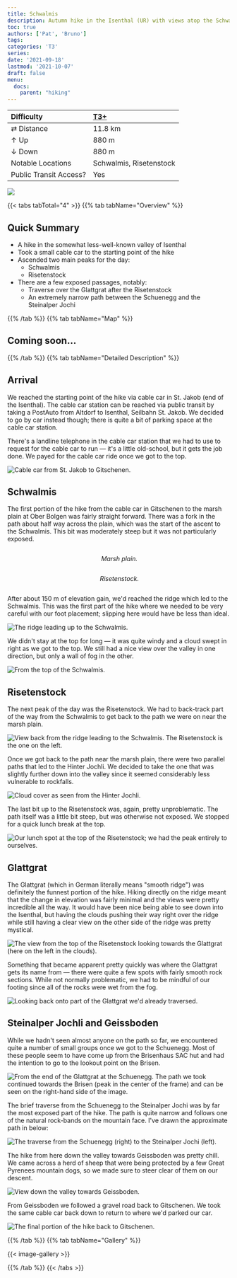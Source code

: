 ```yaml
---
title: Schwalmis
description: Autumn hike in the Isenthal (UR) with views atop the Schwalmis and the Risetenstock.
toc: true
authors: ['Pat', 'Bruno']
tags:
categories: 'T3'
series:
date: '2021-09-18'
lastmod: '2021-10-07'
draft: false
menu:
  docs:
    parent: "hiking"
---
```

<link href="../../../style.css" rel="stylesheet"></link>

| Difficulty | [T3+](../overview/#wanderskala) |
| :--- | :--- |
| &#8644; Distance | 11.8 km |
| &#8593; Up | 880 m |
| &#8595; Down | 880 m |
| Notable Locations | Schwalmis, Risetenstock |
| Public Transit Access? | Yes |

![](IMG_4154.JPG)


{{< tabs tabTotal="4" >}}
{{% tab tabName="Overview" %}}

## Quick Summary

- A hike in the somewhat less-well-known valley of <hl>Isenthal</hl>
- Took a small cable car to the starting point of the hike
- Ascended two main peaks for the day:
    - Schwalmis
    - Risetenstock
- There are a few exposed passages, notably:
    - Traverse over the <hl>Glattgrat</hl> after the <hl>Risetenstock</hl>
    - An extremely narrow path between the <hl>Schuenegg</hl> and the <hl>Steinalper Jochi</hl>

{{% /tab %}}
{{% tab tabName="Map" %}}

## Coming soon...

{{% /tab %}}
{{% tab tabName="Detailed Description" %}}


## Arrival

We reached the starting point of the hike via cable car in St. Jakob (end of the
Isenthal).  The cable car station can be reached via public transit by taking a
PostAuto from <hl>Altdorf</hl> to <hl>Isenthal, Seilbahn St. Jakob</hl>.  We
decided to go by car instead though; there is quite a bit of parking space at
the cable car station.

There's a landline telephone in the cable car station that we had to use
to request for the cable car to run — it's a little old-school, but it gets the
job done.  We payed for the cable car ride once we got to the top.

![](IMG_4147.JPG "Cable car from St. Jakob to Gitschenen.")


## Schwalmis

The first portion of the hike from the cable car in <hl>Gitschenen</hl> to the <hl>marsh
plain</hl> at Ober Bolgen was fairly straight forward.  There was a fork in the path
about half way across the plain, which was the start of the ascent to the
Schwalmis.  This bit was moderately steep but it was not particularly exposed.

<div class="row">
    <div class="column">
        <p align="center">
            <img src="IMG_4226.JPG" alt="" style="100%" class="center"/>
            <em>Marsh plain.</em>
        </p>
    </div>
    <div class="column">
        <p align="center">
            <img src="IMG_4245.JPG" alt="" style="100%" class="center"/>
            <em>Risetenstock.</em>
        </p>
    </div>
</div>

After about 150 m of elevation gain, we'd reached the ridge which led to the
<hl>Schwalmis</hl>.  This was the first part of the hike where we needed to be
very careful with our foot placement; slipping here would have be less than
ideal.

![](IMG_4268.JPG "The ridge leading up to the Schwalmis.")

We didn't stay at the top for long — it was quite windy and a cloud swept in right as we got to the top.  We still had a nice view over the valley in one direction, but only a wall of fog in the other.

![](IMG_4329.JPG "From the top of the Schwalmis.")


## Risetenstock

The next peak of the day was the <hl>Risetenstock</hl>.  We had to back-track part of the way from the Schwalmis to get back to the path we were on near the marsh plain.

![](IMG_4285.JPG "View back from the ridge leading to the Schwalmis.  The Risetenstock is the one on the left.")

Once we got back to the path near the marsh plain, there were two parallel paths
that led to the <hl>Hinter Jochli</hl>.  We decided to take the one that
was slightly further down into the valley since it seemed considerably less
vulnerable to rockfalls.

![](IMG_4379.JPG "Cloud cover as seen from the Hinter Jochli.")

The last bit up to the <hl>Risetenstock</hl> was, again, pretty unproblematic.  The path itself was a little bit steep, but was otherwise not exposed.  We stopped for a quick lunch break at the top.

![](IMG_4392.JPG "Our lunch spot at the top of the Risetenstock; we had the peak entirely to ourselves.")


## Glattgrat

The <hl>Glattgrat</hl> (which in German literally means "smooth ridge") was definitely the funnest portion of the hike.  Hiking directly on the ridge meant that the change in elevation was fairly minimal and the views were pretty incredible all the way.  It would have been nice being able to see down into the Isenthal, but having the clouds pushing their way right over the ridge while still having a clear view on the other side of the ridge was pretty mystical.

![](IMG_4410.JPG "The view from the top of the Risetenstock looking towards the Glattgrat (here on the left in the clouds).")

Something that became apparent pretty quickly was where the Glattgrat gets its
name from — there were quite a few spots with fairly smooth rock sections.
While not normally problematic, we had to be mindful of our footing since all of
the rocks were wet from the fog.

![](IMG_4428.JPG "Looking back onto part of the Glattgrat we'd already traversed.")


## Steinalper Jochli and Geissboden

While we hadn't seen almost anyone on the path so far, we encountered quite a number of small groups once we got to the <hl>Schuenegg</hl>.  Most of these people seem to have come up from the Brisenhaus SAC hut and had the intention to go to the lookout point on the Brisen.

![](IMG_4460.JPG "From the end of the Glattgrat at the Schuenegg.  The path we took continued towards the Brisen (peak in the center of the frame) and can be seen on the right-hand side of the image.")

The brief traverse from the <hl>Schuenegg</hl> to the <hl>Steinalper Jochi</hl> was by far the most exposed part of the hike.  The path is quite narrow and follows one of the natural rock-bands on the mountain face.  I've drawn the approximate path in below:

![](IMG_4470_path.png "The traverse from the Schuenegg (right) to the Steinalper Jochi (left).")

The hike from here down the valley towards <hl>Geissboden</hl> was pretty chill.
We came across a herd of sheep that were being protected by a few Great Pyrenees
mountain dogs, so we made sure to steer clear of them on our descent.

![](IMG_4473.JPG "View down the valley towards Geissboden.")

From Geissboden we followed a gravel road back to <hl>Gitschenen</hl>.  We took
the same cable car back down to return to where we'd parked our car.

![](IMG_4501.JPG "The final portion of the hike back to Gitschenen.")


{{% /tab %}}
{{% tab tabName="Gallery" %}}

{{< image-gallery >}}

{{% /tab %}}
{{< /tabs >}}
